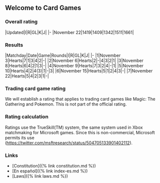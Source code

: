 ## Welcome to Card Games

### Overall rating

|Updated|I|R|GL|K|J|
|-
|November 22|1419|1409|1342|1511|1661|

### Results

|Matchday|Date|Game|Rounds|I|R|GL|K|J|
|-
|1|November 3|Hearts|7|1|3|4|2|-|
|2|November 6|Hearts|2|-|4|3|2|1|
|3|November 8|Hearts|6|4|2|1|3|-|
|4|November 9|Hearts|7|3|2|4|-|1|
|5|November 10|Hearts|4|2|4(3)|1|-|3|
|6|November 15|Hearts|5|1|2|4|3|-|
|7|November 22|Hearts|5|4|2|3|1|-|

### Trading card game rating
We will establish a rating that applies to trading card games like Magic: The Gathering and Pokemon. This is not part of the official rating.

### Rating calculation
Ratings use the TrueSkill(TM) system, the same system used in Xbox matchmaking for Microsoft games. Since this is non-commercial, Microsoft permits its use (https://twitter.com/msftresearch/status/504705133901402112).

### Links
* [Constitution]({% link constitution.md %})
* [En español]({% link index-es.md %})
* [Laws]({% link laws.md %})

